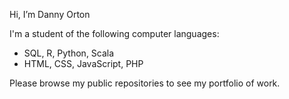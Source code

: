 Hi, I’m Danny Orton

I'm a student of the following computer languages:

* SQL, R, Python, Scala
* HTML, CSS, JavaScript, PHP

Please browse my public repositories to see my portfolio of work.

<!---
dannyvorton/dannyvorton is a ✨ special ✨ repository because its `README.md` (this file) appears on your GitHub profile.
You can click the Preview link to take a look at your changes.
--->
